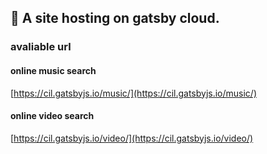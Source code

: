 ## 🚀 A site hosting on gatsby cloud.

### avaliable url

#### online music search

[https://cil.gatsbyjs.io/music/](https://cil.gatsbyjs.io/music/)

#### online video search

[https://cil.gatsbyjs.io/video/](https://cil.gatsbyjs.io/video/)
